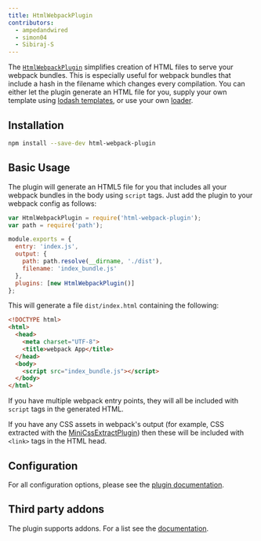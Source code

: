 ```yaml
---
title: HtmlWebpackPlugin
contributors:
  - ampedandwired
  - simon04
  - Sibiraj-S
---
```


The [`HtmlWebpackPlugin`](https://github.com/jantimon/html-webpack-plugin) simplifies creation of HTML files to serve your webpack bundles. This is especially useful for webpack bundles that include a hash in the filename which changes every compilation. You can either let the plugin generate an HTML file for you, supply your own template using [lodash templates](https://lodash.com/docs#template), or use your own [loader](/loaders).


## Installation

``` bash
npm install --save-dev html-webpack-plugin
```


## Basic Usage

The plugin will generate an HTML5 file for you that includes all your webpack
bundles in the body using `script` tags. Just add the plugin to your webpack
config as follows:

```javascript
var HtmlWebpackPlugin = require('html-webpack-plugin');
var path = require('path');

module.exports = {
  entry: 'index.js',
  output: {
    path: path.resolve(__dirname, './dist'),
    filename: 'index_bundle.js'
  },
  plugins: [new HtmlWebpackPlugin()]
};
```

This will generate a file `dist/index.html` containing the following:

```html
<!DOCTYPE html>
<html>
  <head>
    <meta charset="UTF-8">
    <title>webpack App</title>
  </head>
  <body>
    <script src="index_bundle.js"></script>
  </body>
</html>
```

If you have multiple webpack entry points, they will all be included with `script`
tags in the generated HTML.

If you have any CSS assets in webpack's output (for example, CSS extracted
with the [MiniCssExtractPlugin](/plugins/mini-css-extract-plugin))
then these will be included with `<link>` tags in the HTML head.


## Configuration

For all configuration options, please see the [plugin documentation](https://github.com/jantimon/html-webpack-plugin#options).


## Third party addons

The plugin supports addons. For a list see the [documentation](https://github.com/jantimon/html-webpack-plugin#plugins).
